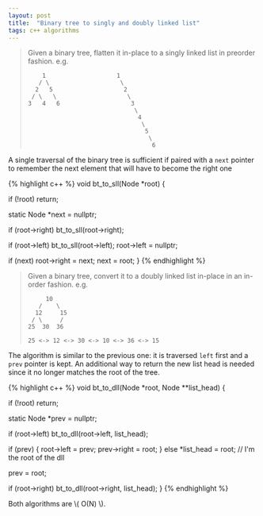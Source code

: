 ```yaml
---
layout: post
title:  "Binary tree to singly and doubly linked list"
tags: c++ algorithms
---
```


> Given a binary tree, flatten it in-place to a singly linked list in preorder fashion.
> e.g.
>
>         1                    1
>        / \                    \
>       2   5                    2
>      / \   \                    \
>     3   4   6                    3
>                                   \
>                                    4
>                                     \
>                                      5
>                                       \
>                                        6

A single traversal of the binary tree is sufficient if paired with a `next` pointer to remember the next element that will have to become the right one

{% highlight c++ %}
void bt_to_sll(Node *root) {

  if (!root)
    return;

  static Node *next = nullptr;

  if (root->right)
    bt_to_sll(root->right);

  if (root->left)
    bt_to_sll(root->left);
  root->left = nullptr;

  if (next)
    root->right = next;
  next = root;
}
{% endhighlight %}

> Given a binary tree, convert it to a doubly linked list in-place in an in-order fashion.
> e.g.
>
>          10                 
>        /    \      
>       12     15    
>      / \     /      
>     25  30  36      
>            
>     25 <-> 12 <-> 30 <-> 10 <-> 36 <-> 15

The algorithm is similar to the previous one: it is traversed `left` first and a `prev` pointer is kept. An additional way to return the new list head is needed since it no longer matches the root of the tree.

{% highlight c++ %}
void bt_to_dll(Node *root, Node **list_head) {

  if (!root)
    return;

  static Node *prev = nullptr;

  if (root->left)
    bt_to_dll(root->left, list_head);

  if (prev) {
    root->left = prev;
    prev->right = root;
  } else
    *list_head = root; // I'm the root of the dll

  prev = root;

  if (root->right)
    bt_to_dll(root->right, list_head);
}
{% endhighlight %}

Both algorithms are \\( O(N) \\).
